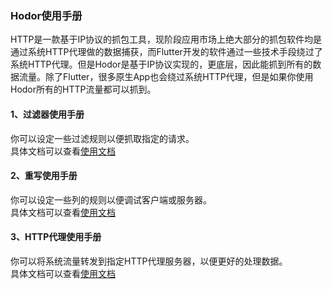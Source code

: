 ### Hodor使用手册

HTTP是一款基于IP协议的抓包工具，现阶段应用市场上绝大部分的抓包软件均是通过系统HTTP代理做的数据捕获，而Flutter开发的软件通过一些技术手段绕过了系统HTTP代理。但是Hodor是基于IP协议实现的，更底层，因此能抓到所有的数据流量。除了Flutter，很多原生App也会绕过系统HTTP代理，但是如果你使用Hodor所有的HTTP流量都可以抓到。

#### 1、过滤器使用手册

你可以设定一些过滤规则以便抓取指定的请求。  
具体文档可以查看[使用文档](https://ximlu.github.io/hodor/record_zh.html)

#### 2、重写使用手册

你可以设定一些列的规则以便调试客户端或服务器。  
具体文档可以查看[使用文档](https://ximlu.github.io/hodor/rewrite_zh.html)

#### 3、HTTP代理使用手册

你可以将系统流量转发到指定HTTP代理服务器，以便更好的处理数据。  
具体文档可以查看[使用文档](https://ximlu.github.io/hodor/proxy_zh.html)



